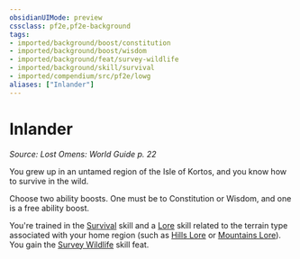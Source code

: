 ```yaml
---
obsidianUIMode: preview
cssclass: pf2e,pf2e-background
tags:
- imported/background/boost/constitution
- imported/background/boost/wisdom
- imported/background/feat/survey-wildlife
- imported/background/skill/survival
- imported/compendium/src/pf2e/lowg
aliases: ["Inlander"]
---
```

# Inlander
*Source: Lost Omens: World Guide p. 22*  

You grew up in an untamed region of the Isle of Kortos, and you know how to survive in the wild.

Choose two ability boosts. One must be to Constitution or Wisdom, and one is a free ability boost.

You're trained in the [Survival](../../skills.md#Survival) skill and a [Lore](../../skills.md#Lore) skill related to the terrain type associated with your home region (such as [Hills Lore](../../skills.md#Lore) or [Mountains Lore](../../skills.md#Lore)). You gain the [Survey Wildlife](../../feats/survey-wildlife.md) skill feat.